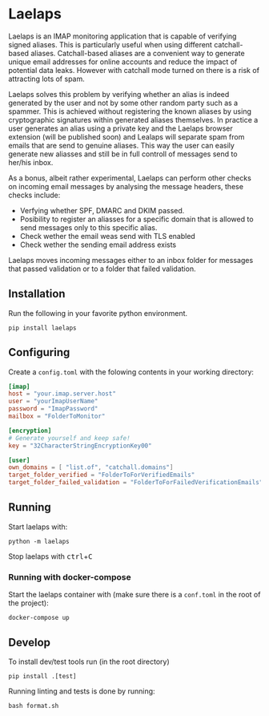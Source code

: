 <!--
SPDX-FileCopyrightText: 2022 Jan Maarten van Doorn <laelaps@vandoorn.cloud>

SPDX-License-Identifier: MPL-2.0
-->

# Laelaps
Laelaps is an IMAP monitoring application that is capable of verifying signed aliases. This is particularly useful when using different catchall-based aliases. Catchall-based aliases are a convenient way to generate unique email addresses for online accounts and reduce the impact of potential data leaks. However with catchall mode turned on there is a risk of attracting lots of spam.

Laelaps solves this problem by verifying whether an alias is indeed generated by the user and not by some other random party such as a spammer. This is achieved without registering the known aliases by using cryptographic signatures within generated aliases themselves. In practice a user generates an alias using a private key and the Laelaps browser extension (will be published soon) and Lealaps will separate spam from emails that are send to genuine aliases. This way the user can easily generate new aliasses and still be in full controll of messages send to her/his inbox.

As a bonus, albeit rather experimental, Laelaps can perform other checks on incoming email messages by analysing the message headers, these checks include:

- Verfying whether SPF, DMARC and DKIM passed. 
- Posibility to register an aliasses for a specific domain that is allowed to send messages only to this specific alias.
- Check wether the email weas send with TLS enabled
- Check wether the sending email address exists

Laelaps moves incoming messages either to an inbox folder for messages that passed validation or to a folder that failed validation.

## Installation
Run the following in your favorite python environment.

```shell
pip install laelaps
```

## Configuring
Create a `config.toml` with the folowing contents in your working directory:

```toml
[imap]
host = "your.imap.server.host"
user = "yourImapUserName"
password = "ImapPassword"
mailbox = "FolderToMonitor"

[encryption]
# Generate yourself and keep safe!
key = "32CharacterStringEncryptionKey00"

[user]
own_domains = [ "list.of", "catchall.domains"]
target_folder_verified = "FolderToForVerifiedEmails"
target_folder_failed_validation = "FolderToForFailedVerificationEmails"
```

## Running
Start laelaps with:
```shell
python -m laelaps
```
Stop laelaps with
<kbd>ctrl</kbd>+<kbd>C</kbd>

### Running with docker-compose
Start the laelaps container with (make sure there is a ``conf.toml`` in the root of the project):
```shell
docker-compose up
```

## Develop
To install dev/test tools run (in the root directory)
```shell
pip install .[test]
```
Running linting and tests is done by running:
```shell
bash format.sh
```
